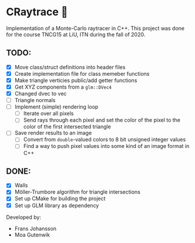 # CRaytrace 🔭
Implementation of a Monte-Carlo raytracer in C++. This project was done for the course TNCG15 at LiU, ITN during the fall of 2020.

## TODO:
- [x] Move class/struct definitions into header files
- [x] Create implementation file for class memeber functions
- [x] Make triangle verticies public/add getter functions
- [x] Get XYZ components from a `glm::DVec4`
- [x] Changed dvec to vec
- [ ] Triangle normals
- [ ] Implement (simple) rendering loop
  - [ ] Iterate over all pixels
  - [ ] Send rays through each pixel and set the color of the pixel to the color of the first intersected triangle
- [ ] Save render results to an image
  - [ ] Convert from `double`-valued colors to 8 bit unsigned integer values
  - [ ] Find a way to push pixel values into some kind of an image format in C++

## DONE:
- [x] Walls
- [x] Möller-Trumbore algorithm for triangle intersections
- [x] Set up CMake for building the project
- [x] Set up GLM library as dependency

Developed by:
- Frans Johansson
- Moa Gutenwik

